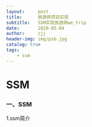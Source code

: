 ```yaml
---
layout:     post
title:      旅游网项目实现
subtitle:   SSM实现旅游网we_trip
date:       2020-05-04
author:     cjj
header-img: img/psb.jpg
catalog: true
tags:
    - ssm
---
```


# SSM

### 一、SSM

1.ssm简介
